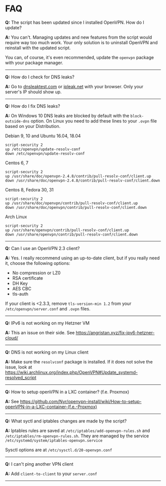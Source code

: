 # FAQ

**Q:** The script has been updated since I installed OpenVPN. How do I update?

**A:** You can't. Managing updates and new features from the script would require way too much work. Your only solution is to uninstall OpenVPN and reinstall with the updated script.

You can, of course, it's even recommended, update the `openvpn` package with your package manager.

---

**Q:** How do I check for DNS leaks?

**A:** Go to [dnsleaktest.com](https://dnsleaktest.com/) or [ipleak.net](https://ipleak.net/) with your browser. Only your server's IP should show up.

---

**Q:** How do I fix DNS leaks?

**A:** On Windows 10 DNS leaks are blocked by default with the `block-outside-dns` option.
On Linux you need to add these lines to your `.ovpn` file based on your Distribution.

Debian 9, 10 and Ubuntu 16.04, 18.04
```
script-security 2
up /etc/openvpn/update-resolv-conf
down /etc/openvpn/update-resolv-conf
```

Centos 6, 7
```
script-security 2
up /usr/share/doc/openvpn-2.4.8/contrib/pull-resolv-conf/client.up
down /usr/share/doc/openvpn-2.4.8/contrib/pull-resolv-conf/client.down
```

Centos 8, Fedora 30, 31
```
script-security 2
up /usr/share/doc/openvpn/contrib/pull-resolv-conf/client.up
down /usr/share/doc/openvpn/contrib/pull-resolv-conf/client.down
```

Arch Linux
```
script-security 2
up /usr/share/openvpn/contrib/pull-resolv-conf/client.up
down /usr/share/openvpn/contrib/pull-resolv-conf/client.down
```

---

**Q:** Can I use an OpenVPN 2.3 client?

**A:** Yes. I really recommend using an up-to-date client, but if you really need it, choose the following options:

- No compression or LZ0
- RSA certificate
- DH Key
- AES CBC
- tls-auth

If your client is <2.3.3, remove `tls-version-min 1.2` from your `/etc/openvpn/server.conf` and `.ovpn` files.

---

**Q:** IPv6 is not working on my Hetzner VM

**A:** This an issue on their side. See https://angristan.xyz/fix-ipv6-hetzner-cloud/

---

**Q:** DNS is not working on my Linux client

**A:** Make sure the `resolvconf` package is installed. If it does not solve the issue, look at https://wiki.archlinux.org/index.php/OpenVPN#Update_systemd-resolved_script

---

**Q:** How to setup openVPN in a LXC container? (f.e. Proxmox)

**A:** See https://github.com/Nyr/openvpn-install/wiki/How-to-setup-openVPN-in-a-LXC-container-(f.e.-Proxmox)

---

**Q:** What syctl and iptables changes are made by the script?

**A:** Iptables rules are saved at `/etc/iptables/add-openvpn-rules.sh` and `/etc/iptables/rm-openvpn-rules.sh`. They are managed by the service `/etc/systemd/system/iptables-openvpn.service`

Sysctl options are at `/etc/sysctl.d/20-openvpn.conf`

---

**Q:** I can't ping another VPN client

**A:** Add `client-to-client` to your `server.conf`

---
